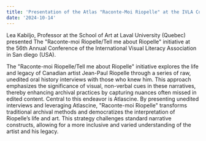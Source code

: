```yaml
---
title: 'Presentation of the Atlas "Raconte-Moi Riopelle" at the IVLA Conference in San Diego '
date: '2024-10-14'
---
```


Lea Kabiljo, Professor at the School of Art at Laval University (Quebec) presented The "Raconte-moi Riopelle/Tell me about Riopelle" initiative at the 56th Annual Conference of the International Visual Literacy Association in San diego (USA).

The "Raconte-moi Riopelle/Tell me about Riopelle" initiative explores the life and legacy of Canadian artist Jean-Paul Riopelle through a series of raw, unedited oral history interviews with those who knew him. This approach emphasizes the significance of visual, non-verbal cues in these narratives, thereby enhancing archival practices by capturing nuances often missed in edited content. Central to this endeavor is Atlascine. By presenting unedited interviews and leveraging Atlascine, "Raconte-moi Riopelle" transforms traditional archival methods and democratizes the interpretation of Riopelle’s life and art. This strategy challenges standard narrative constructs, allowing for a more inclusive and varied understanding of the artist and his legacy.